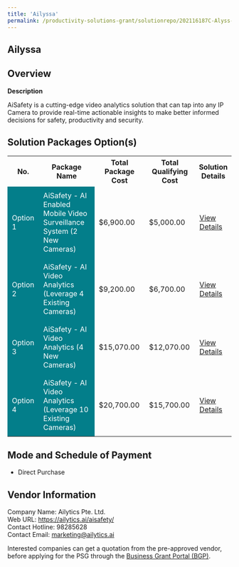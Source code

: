 ```yaml
---
title: 'Ailyssa'
permalink: /productivity-solutions-grant/solutionrepo/202116187C-Alyss-BC
---
```


## Ailyssa

## Overview

**Description**

AiSafety is a cutting-edge video analytics solution that can tap into any IP Camera to provide real-time actionable insights to make better informed decisions for safety, productivity and security.

## Solution Packages Option(s)

<table>
<tr>
<th><b>No.</b></th>
<th><b>Package Name</b></th>
<th><b>Total Package Cost</b></th>
<th><b>Total Qualifying Cost</b></th>
<th><b>Solution Details</b></th>
</tr>
<tr>
<td style='padding: 10px; background-color: #037E8A; color: #FFFFFF;'>Option 1</td>
<td style='padding: 10px; background-color: #037E8A; color: #FFFFFF;'>AiSafety - AI Enabled Mobile Video Surveillance System (2 New Cameras)</td>
<td style='padding: 10px;'>$6,900.00</td>
<td style='padding: 10px;'>$5,000.00</td>
<td style='padding: 10px;'><a href='/images/psg/Ailytics_Ailyssa_21032924_Desensitised_Annex3_Part1.pdf' target='_blank'>View Details</a></td>
</tr>
<tr>
<td style='padding: 10px; background-color: #037E8A; color: #FFFFFF;'>Option 2</td>
<td style='padding: 10px; background-color: #037E8A; color: #FFFFFF;'>AiSafety - AI Video Analytics (Leverage 4 Existing Cameras)</td>
<td style='padding: 10px;'>$9,200.00</td>
<td style='padding: 10px;'>$6,700.00</td>
<td style='padding: 10px;'><a href='/images/psg/Ailytics_Ailyssa_21032924_Desensitised_Annex3_Part2.pdf' target='_blank'>View Details</a></td>
</tr>
<tr>
<td style='padding: 10px; background-color: #037E8A; color: #FFFFFF;'>Option 3</td>
<td style='padding: 10px; background-color: #037E8A; color: #FFFFFF;'>AiSafety - AI Video Analytics (4 New Cameras)</td>
<td style='padding: 10px;'>$15,070.00</td>
<td style='padding: 10px;'>$12,070.00</td>
<td style='padding: 10px;'><a href='/images/psg/Ailytics_Ailyssa_21032924_Desensitised_Annex3_Part3.pdf' target='_blank'>View Details</a></td>
</tr>
<tr>
<td style='padding: 10px; background-color: #037E8A; color: #FFFFFF;'>Option 4</td>
<td style='padding: 10px; background-color: #037E8A; color: #FFFFFF;'>AiSafety - AI Video Analytics (Leverage 10 Existing Cameras)</td>
<td style='padding: 10px;'>$20,700.00</td>
<td style='padding: 10px;'>$15,700.00</td>
<td style='padding: 10px;'><a href='/images/psg/Ailytics_Ailyssa_21032924_Desensitised_Annex3_Part4.pdf' target='_blank'>View Details</a></td>
</tr>
</table>

## Mode and Schedule of Payment

 - Direct Purchase

## Vendor Information

 Company Name: Ailytics Pte. Ltd.<br>Web URL: https://ailytics.ai/aisafety/ <br>Contact Hotline: 98285628 <br>Contact Email: marketing@ailytics.ai <br>

Interested companies can get a quotation from the pre-approved vendor, before applying for the PSG through the <a href='https://www.businessgrants.gov.sg/' target='_blank' rel='noopener'>Business Grant Portal (BGP)</a>.

<script src="/jquery/resize-tables.js"></script>
